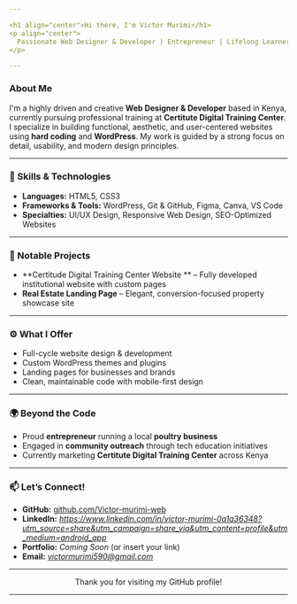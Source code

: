 ```yaml
---

<h1 align="center">Hi there, I'm Victor Murimi</h1>
<p align="center">
  Passionate Web Designer & Developer | Entrepreneur | Lifelong Learner
</p>

---
```


###  About Me

I'm a highly driven and creative **Web Designer & Developer** based in Kenya, currently pursuing professional training at **Certitute Digital Training Center**. I specialize in building functional, aesthetic, and user-centered websites using **hard coding** and **WordPress**. My work is guided by a strong focus on detail, usability, and modern design principles.

---

### 🧠 Skills & Technologies

- **Languages:** HTML5, CSS3
- **Frameworks & Tools:** WordPress, Git & GitHub, Figma, Canva, VS Code
- **Specialties:** UI/UX Design, Responsive Web Design, SEO-Optimized Websites

---

### 💼 Notable Projects
- **Certitude Digital Training Center Website ** – Fully developed institutional website with custom pages
- **Real Estate Landing Page** – Elegant, conversion-focused property showcase site

---

### ⚙️ What I Offer

- Full-cycle website design & development
- Custom WordPress themes and plugins
- Landing pages for businesses and brands
- Clean, maintainable code with mobile-first design

---

### 🌍 Beyond the Code

- Proud **entrepreneur** running a local **poultry business**
- Engaged in **community outreach** through tech education initiatives
- Currently marketing **Certitute Digital Training Center** across Kenya

---

### 📫 Let’s Connect!

- **GitHub:** [github.com/Victor-murimi-web](https://github.com/Victor-murimi-web)
- **LinkedIn:** *https://www.linkedin.com/in/victor-murimi-0a1a36348?utm_source=share&utm_campaign=share_via&utm_content=profile&utm_medium=android_app*
- **Portfolio:** *Coming Soon* (or insert your link)
- **Email:** *victormurimi590@gmail.com*

---

<p align="center">
  Thank you for visiting my GitHub profile!
</p>


---


